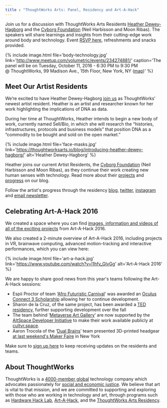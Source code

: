 ```yaml
---
title : "ThoughtWorks Arts: Panel, Residency and Art-A-Hack"
---
```


<p>Join us for a discussion with ThoughtWorks Arts Residents <a href="http://deweyhagborg.com/">Heather Dewey-Hagborg</a> and the <a href="http://www.cyborgfoundation.com/">Cyborg Foundation</a> (Neil Harbisson and Moon Ribas). The speakers will share learnings and insights from their cutting-edge work around body and technology. Event <a href="http://www.meetup.com/volumetric/events/234274881/">RSVP here</a>, refreshments and snacks provided.</p>

{% include image.html file='body-technology.jpg'
   link='http://www.meetup.com/volumetric/events/234274881/'
   caption='The panel will be on Tuesday, October 11, 2016 - 6:30 PM to 9:30 PM<br>@ ThoughtWorks, 99 Madison Ave., 15th Floor, New York, NY (<a href="https://maps.google.com/maps?f=q&amp;hl=en&amp;q=99+Madison+Ave.%2C+15th+Floor%2C+New+York%2C+NY%2C+10016%2C+us">map</a>)' %}

<!--excerpt-ends-->

<h2>Meet Our Artist Residents</h2>
<p>We’re excited to have Heather Dewey-Hagborg <a href="https://thoughtworksarts.io/blog/introducing-heather-dewey-hagborg/">join us</a> as ThoughtWorks’ newest artist resident. Heather is an artist and researcher known for her work highlighting the implications of DNA as data.</p>

<p>During her time at ThoughtWorks, Heather intends to begin a new body of work, currently named Sell/Bio, in which she will research the “histories, infrastructures, protocols and business models” that position DNA as a “commodity to be bought and sold on the open market.”</p>

{% include image.html file='face-masks.jpg'
   link='https://thoughtworksarts.io/blog/introducing-heather-dewey-hagborg/'
   alt='Heather Dewey-Hagborg' %}

<p>Heather joins our current Artist Residents, the <a href="http://www.cyborgfoundation.com/">Cyborg Foundation</a> (Neil Harbisson and Moon Ribas), as they continue their work creating new human senses with technology. Read more about their <a href="https://thoughtworksarts.io/blog/team-gets-started-on-research/">projects</a> and <a href="https://thoughtworksarts.io/blog/cyborg-senses-weaving-materials/">progress</a> on our blog.</p>

<p>Follow the artist's progress through the residency <a href="https://thoughtworksarts.io/blog/">blog</a>, <a href="https://twitter.com/tw_arts">twitter</a>, <a href="https://www.instagram.com/thoughtworksarts/">instagram</a> and <a href="http://tinyletter.com/thoughtworksarts">email newsletter</a>.</p>

<h2>Celebrating Art-A-Hack 2016</h2>
<p>We created a space where you can find <a href="https://artahack.io/projects">images, information and videos of all of the exciting projects</a> from Art-A-Hack 2016.</p>

<p>We also created a 2-minute overview of Art-A-Hack 2016, including projects in VR, brainwave computing, advanced motion-tracking and interactive performances, which you can view here:</p>

{% include image.html file='art-a-hack.jpg'
   link='https://www.youtube.com/watch?v=l1hfv_GlvGg'
   alt='Art-A-Hack 2016' %}

<p>We are happy to share good news from this year's teams following the Art-A-Hack sessions:</p>

<ul>
	<li>Espii Proctor of team ‘<a href="https://artahack.io/projects/afro-futuristic-carnival/">Afro Futuristic Carnival</a>’ was awarded an <a href="http://www.shiift.world/oc3_scholarship/">Oculus Connect 3 Scholarship</a> allowing her to continue development.</li>
	<li>Sharon de la Cruz, of the same project, has been awarded a <a href="http://blog.ted.com/meet-the-fall-2016-class-of-ted-residents/">TED residency</a>, further supporting development over the fall</li>
	<li>The team behind ‘<a href="https://artahack.io/projects/metaverse-art-gallery/">Metaverse Art Gallery</a>’ are now supported by the <a href="https://developer.altvr.com/Initiative/">AltSpace Developer Initiative</a> to make their work available publicly at <a href="http://cultvr.space/">cultvr.space</a>.</li>
	<li>Aaron Trocola of the ‘<a href="https://artahack.io/projects/dual-brains/">Dual Brains</a>’ team presented 3D-printed headgear <a href="http://www.evaleestudio.com/whats-new/dual-brains-custom-eeg-headgear-at-world-maker-faire/">at last weekend's Maker Faire</a> in New York</li>
</ul>

<p>Make sure to <a href="http://tinyletter.com/thoughtworksarts">sign up here</a> to keep receiving updates on the residents and teams.</p>

<h2>About ThoughtWorks</h2>
<p>ThoughtWorks is a <a href="https://www.thoughtworks.com/about-us">4000-member global</a> technology company which advocates passionately for <a href="https://www.thoughtworks.com/social-justice">social and economic justice</a>. We believe that art is vital to that mission, and we are committed to supporting and exploring with those who are working in technology and art, through programs such as <a href="https://hardwarehacklab.io">Hardware Hack Lab</a>, <a href="https://artahack.io">Art-A-Hack</a>, and the <a href="https://thoughtworksarts.io">ThoughtWorks Arts Residency</a>.</p>